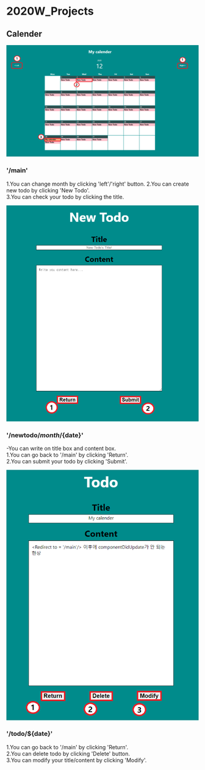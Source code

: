 # 2020W_Projects

Calender
-------------
![models](https://github.com/dakann1218/2020W_Projects/blob/main/calender/wiki/Calender_readme1.png)
### '/main'  
1.You can change month by clicking 'left'/'right' button. 
2.You can create new todo by clicking 'New Todo'.  
3.You can check your todo by clicking the title.  
  
  
![models](https://github.com/dakann1218/2020W_Projects/blob/main/calender/wiki/Calender_readme2.png)
### '/newtodo/${month}/${date}'  
-You can write on title box and content box.  
1.You can go back to '/main' by clicking 'Return'.  
2.You can submit your todo by clicking 'Submit'.  
  
  
![models](https://github.com/dakann1218/2020W_Projects/blob/main/calender/wiki/Calender_readme3.png)
### '/todo/${date}'  
1.You can go back to '/main' by clicking 'Return'.  
2.You can delete todo by clicking 'Delete' button.  
3.You can modify your title/content by clicking 'Modify'.  
